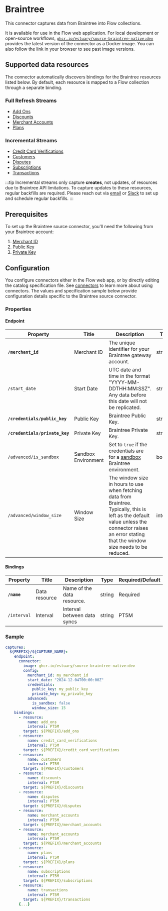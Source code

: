 # Braintree

This connector captures data from Braintree into Flow collections.

It is available for use in the Flow web application. For local development or open-source workflows, [`ghcr.io/estuary/source-braintree-native:dev`](https://ghcr.io/estuary/source-braintree-native:dev) provides the latest version of the connector as a Docker image. You can also follow the link in your browser to see past image versions.

## Supported data resources

The connector automatically discovers bindings for the Braintree resources listed below. By default, each resource is mapped to a Flow collection through a separate binding.

### Full Refresh Streams

* [Add Ons](https://developer.paypal.com/braintree/docs/reference/response/add-on/python)
* [Discounts](https://developer.paypal.com/braintree/docs/reference/response/discount/python)
* [Merchant Accounts](https://developer.paypal.com/braintree/docs/reference/response/merchant-account/python)
* [Plans](https://developer.paypal.com/braintree/docs/reference/response/plan/python)

### Incremental Streams

* [Credit Card Verifications](https://developer.paypal.com/braintree/docs/reference/response/credit-card-verification/python)
* [Customers](https://developer.paypal.com/braintree/docs/reference/response/customer/python)
* [Disputes](https://developer.paypal.com/braintree/docs/reference/request/dispute/search/python)
* [Subscriptions](https://developer.paypal.com/braintree/docs/reference/response/subscription/python)
* [Transactions](https://developer.paypal.com/braintree/docs/reference/response/transaction/python)

:::tip
Incremental streams only capture **creates**, not updates, of resources due to Braintree API limitations. To capture updates to these resources, regular backfills are required. Please reach out via [email](mailto:support@estuary.dev) or [Slack](https://go.estuary.dev/slack) to set up and schedule regular backfills.
:::

## Prerequisites

To set up the Braintree source connector, you'll need the following from your Braintree account:
1. [Merchant ID](https://developer.paypal.com/braintree/articles/control-panel/important-gateway-credentials#merchant-id)
2. [Public Key](https://developer.paypal.com/braintree/articles/control-panel/important-gateway-credentials#public-key)
3. [Private Key](https://developer.paypal.com/braintree/articles/control-panel/important-gateway-credentials#private-key)

## Configuration

You configure connectors either in the Flow web app, or by directly editing the catalog specification file.
See [connectors](../../../concepts/connectors.md#using-connectors) to learn more about using connectors. The values and specification sample below provide configuration details specific to the Braintree source connector.

### Properties

#### Endpoint

| Property | Title | Description | Type | Required/Default |
|---|---|---|---|---|
| **`/merchant_id`** | Merchant ID | The unique identifier for your Braintree gateway account. | string | Required |
| `/start_date` | Start Date | UTC date and time in the format "YYYY-MM-DDTHH:MM:SSZ". Any data before this date will not be replicated. | string | 30 days prior to the current date |
| **`/credentials/public_key`** | Public Key | Braintree Public Key. | string | Required |
| **`/credentials/private_key`** | Private Key | Braintree Private Key. | string | Required |
| `/advanced/is_sandbox` | Sandbox Environment | Set to `true` if the credentials are for a [sandbox](https://developer.paypal.com/braintree/articles/get-started/try-it-out#the-braintree-sandbox) Braintree environment. | boolean | `false` |
| `/advanced/window_size` | Window Size | The window size in hours to use when fetching data from Braintree. Typically, this is left as the default value unless the connector raises an error stating that the window size needs to be reduced.| integer | 24 |


#### Bindings

| Property | Title | Description | Type | Required/Default |
|---|---|---|---|---|
| **`/name`** | Data resource | Name of the data resource. | string | Required |
| `/interval` | Interval | Interval between data syncs | string | PT5M |

### Sample

```yaml
captures:
  ${PREFIX}/${CAPTURE_NAME}:
    endpoint:
      connector:
        image: ghcr.io/estuary/source-braintree-native:dev
        config:
          merchant_id: my_merchant_id
          start_date: "2024-12-04T00:00:00Z"
          credentials:
            public_key: my_public_key
            private_key: my_private_key
          advanced:
            is_sandbox: false
            window_size: 15
    bindings:
      - resource:
          name: add_ons
          interval: PT5M
        target: ${PREFIX}/add_ons
      - resource:
          name: credit_card_verifications
          interval: PT5M
        target: ${PREFIX}/credit_card_verifications
      - resource:
          name: customers
          interval: PT5M
        target: ${PREFIX}/customers
      - resource:
          name: discounts
          interval: PT5M
        target: ${PREFIX}/discounts
      - resource:
          name: disputes
          interval: PT5M
        target: ${PREFIX}/disputes
      - resource:
          name: merchant_accounts
          interval: PT5M
        target: ${PREFIX}/merchant_accounts
      - resource:
          name: merchant_accounts
          interval: PT5M
        target: ${PREFIX}/merchant_accounts
      - resource:
          name: plans
          interval: PT5M
        target: ${PREFIX}/plans
      - resource:
          name: subscriptions
          interval: PT5M
        target: ${PREFIX}/subscriptions
      - resource:
          name: transactions
          interval: PT5M
        target: ${PREFIX}/transactions
      {...}
```
